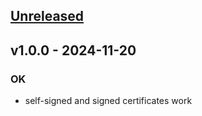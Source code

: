 <a name="unreleased"></a>
## [Unreleased]


<a name="v1.0.0"></a>
## v1.0.0 - 2024-11-20
### OK
- self-signed and signed certificates work


[Unreleased]: https://github.com/elabit/rccremote-docker/compare/v1.0.0...HEAD
